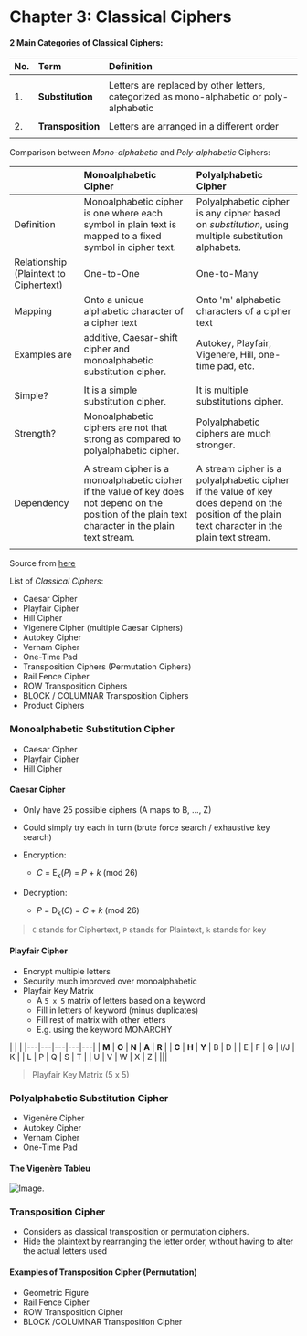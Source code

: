 # Chapter 3: Classical Ciphers

#### 2 Main Categories of Classical Ciphers:

| No. | Term | Definition |
| :--- | :--- | :--- |
|||
| 1. | **Substitution** | Letters are replaced by other letters, categorized as mono-alphabetic or poly-alphabetic |
|||
| 2. | **Transposition** | Letters are arranged in a different order |
|||

Comparison between *Mono-alphabetic* and *Poly-alphabetic* Ciphers:

| | **Monoalphabetic Cipher** | **Polyalphabetic Cipher** |
| :--- | :--- | :--- |
| Definition |Monoalphabetic cipher is one where each symbol in plain text is mapped to a fixed symbol in cipher text. | Polyalphabetic cipher is any cipher based on *substitution*, using multiple substitution alphabets.|
| Relationship (Plaintext to Ciphertext) |One-to-One | One-to-Many |
| Mapping | Onto a unique alphabetic character of a cipher text | Onto 'm' alphabetic characters of a cipher text |
| Examples are | additive, Caesar-shift cipher and monoalphabetic substitution cipher.| Autokey, Playfair, Vigenere, Hill, one-time pad, etc.|
|||
| Simple? | It is a simple substitution cipher. | It is multiple substitutions cipher. |
| Strength? |  Monoalphabetic ciphers are not that strong as compared to polyalphabetic cipher. | Polyalphabetic ciphers are much stronger. |
|||
| Dependency | A stream cipher is a monoalphabetic cipher if the value of key does not depend on the position of the plain text character in the plain text stream. | A stream cipher is a polyalphabetic cipher if the value of key does depend on the position of the plain text character in the plain text stream. |
|||

Source from [here](https://www.geeksforgeeks.org/difference-between-monoalphabetic-cipher-and-polyalphabetic-cipher/#:~:text=Monoalphabetic%20cipher%20is%20one%20where,substitution%2C%20using%20multiple%20substitution%20alphabets.&text=The%20relationship%20between%20a%20character,is%20one%2Dto%2Done.)
 
List of *Classical Ciphers*:

+ Caesar Cipher
+ Playfair Cipher
+ Hill Cipher
+ Vigenere Cipher (multiple Caesar Ciphers)
+ Autokey Cipher
+ Vernam Cipher
+ One-Time Pad
+ Transposition Ciphers (Permutation Ciphers)
+ Rail Fence Cipher
+ ROW Transposition Ciphers
+ BLOCK / COLUMNAR Transposition Ciphers
+ Product Ciphers

### Monoalphabetic Substitution Cipher
+ Caesar Cipher
+ Playfair Cipher
+ Hill Cipher


#### Caesar Cipher
+ Only have 25 possible ciphers (A maps to B, ..., Z)
+ Could simply try each in turn (brute force search / exhaustive key search)
+ Encryption:
	+ *C* = E<sub>k</sub>(*P*) = *P* + *k* (mod 26)

+ Decryption:
	+ *P* = D<sub>k</sub>(*C*) = *C* + *k* (mod 26)

> `C` stands for Ciphertext, `P` stands for Plaintext, `k` stands for key

#### Playfair Cipher
+ Encrypt multiple letters
+ Security much improved over monoalphabetic
+ Playfair Key Matrix
	+ A `5 x 5`  matrix of letters based on a keyword
	+ Fill in letters of keyword (minus duplicates)
	+ Fill rest of matrix with other letters
	+ E.g. using the keyword MONARCHY

| | |
|---|---|---|---|---|
| **M** | **O** | **N** | **A** | **R** |
| **C** | **H** | **Y** | B | D |
| E | F | G | I/J | K |
| L | P | Q | S | T |
| U | V | W | X | Z |
|||
> Playfair Key Matrix (5 x 5)


### Polyalphabetic Substitution Cipher
+ Vigenère Cipher
+ Autokey Cipher
+ Vernam Cipher
+ One-Time Pad


#### The Vigenère Tableu

![Image.](https://pages.mtu.edu/~shene/NSF-4/Tutorial/VIG/FIG-VIG-Table.jpg)

### Transposition Cipher
+ Considers as classical transposition or permutation ciphers.
+ Hide the plaintext by rearranging the letter order, without having to alter the actual letters used

#### Examples of Transposition Cipher (Permutation)
+ Geometric Figure
+ Rail Fence Cipher
+ ROW Transposition Cipher
+ BLOCK /COLUMNAR Transposition Cipher